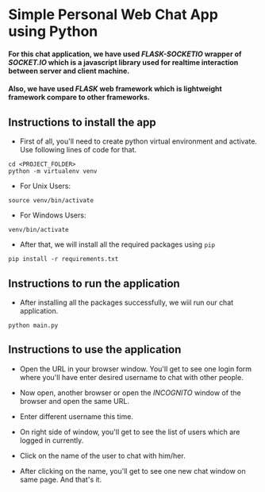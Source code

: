 # Simple Personal Web Chat App using Python

#### For this chat application, we have used *FLASK-SOCKETIO* wrapper of *SOCKET.IO* which is a javascript library used for realtime interaction between server and client machine.

#### Also, we have used *FLASK* web framework which is lightweight framework compare to other frameworks.

## Instructions to install the app ##

* First of all, you'll need to create python virtual environment and activate. Use following lines of code for that.

```
cd <PROJECT_FOLDER>
python -m virtualenv venv
```

* For Unix Users:
```
source venv/bin/activate
```

* For Windows Users:
```
venv/bin/activate
```

* After that, we will install all the required packages using `pip`

```
pip install -r requirements.txt
```

## Instructions to run the application

* After installing all the packages successfully, we wiil run our chat application.

```
python main.py
```

## Instructions to use the application

* Open the URL in your browser window. You'll get to see one login form where you'll have enter desired username to chat with other people.

* Now open, another browser or open the *INCOGNITO* window of the browser and open the same URL.

* Enter different username this time. 

* On right side of window, you'll get to see the list of users which are logged in currently.

* Click on the name of the user to chat with him/her.

* After clicking on the name, you'll get to see one new chat window on same page. And that's it.
